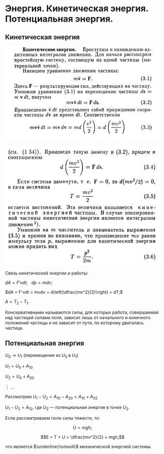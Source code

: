 # Энергия. Кинетическая энергия. Потенциальная энергия.
## Кинетическая энергия
![Понятие кинетической энергии](image1_energy.jpg)

![Основные формулы кинетической энергии](image2_energy.jpg)

Связь кинетической энергии и работы:

$dA = F'vdt; \ \ \ dp = mdv;$

$dA = F'vdt = mvdv = d\left(\dfrac{mv^2}{2}\right) = dT;$

$A = T_2 - T_1.$

Консервативными называются силы, для которых работа, совершаемая над частицей силами поля, зависит лишь от начального и конечного положений частицы и не зависит от пути, по которому двигалась частица.

## Потенциальная энергия
$U_0 \rightarrow U_1$ (перемещение из $U_0$ в $U_1$)

$U_1 = U_0 + A_{10}$

$U_2 = U_0 + A_{20}$

$\vdots \ \ldots$

Рассмотрим $U_1 - U_2 = A_{10} - A_{20} = A_{10} + A_{02}$

$U_1 - U_2 = A_{12}$, где $U_2$ — потенциальная энергия в точке $U_2$. 

Если рассматриваем поле силы тяжести, то:

$$U = mgh;$$

$$E = T + U = \dfrac{mv^2}{2} + mgh,$$ 

что является $\underline{полной}$ механической энергией системы. 